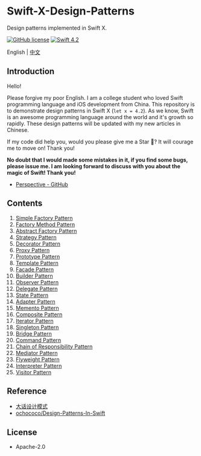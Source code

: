 # Swift-X-Design-Patterns

Design patterns implemented in Swift X.

[![GitHub license](https://img.shields.io/github/license/kingcos/Swift-X-Design-Patterns.svg?style=for-the-badge)](https://github.com/kingcos/Swift-X-Design-Patterns/blob/master/LICENSE) [![Swift 4.2](https://img.shields.io/badge/Swift-4.2-orange.svg?style=for-the-badge)](https://github.com/apple/swift/releases/tag/swift-4.2-RELEASE)

English | [中文](README_CN.md)

## Introduction

Hello!

Please forgive my poor English. I am a college student who loved Swift programming language and iOS development from China. This repository is to demonstrate design patterns in Swift X (`let x = 4.2`). As we know, Swift is an awesome programming language around the world and it's growth so rapidly. These design patterns will be updated with my new articles in Chinese.

If my code did help you, would you please give me a Star 🌟? It will courage me to move on! Thank you!

**No doubt that I would made some mistakes in it, if you find some bugs, please issue me. I am looking forward to discuss with you about the magic of Swift! Thank you!**

- [Perspective - GitHub](https://github.com/kingcos/Perspective)

## Contents

1. [Simple Factory Pattern](01-Simple_Factory_Pattern.playground/Contents.swift)
2. [Factory Method Pattern](02-Factory_Method_Pattern.playground/Contents.swift)
3. [Abstract Factory Pattern](03-Abstract_Factory_Pattern.playground/Contents.swift)
4. [Strategy Pattern](04-Strategy_Pattern.playground/Contents.swift)
5. [Decorator Pattern](05-Decorator_Pattern.playground/Contents.swift)
6. [Proxy Pattern](06-Proxy_Pattern.playground/Contents.swift)
7. [Prototype Pattern](07-Prototype_Pattern.playground/Contents.swift)
8. [Template Pattern](08-Template_Pattern.playground/Contents.swift)
9. [Facade Pattern](09-Facade_Pattern.playground/Contents.swift)
10. [Builder Pattern](10-Builder_Pattern.playground/Contents.swift)
11. [Observer Pattern](11-Observer_Pattern.playground/Contents.swift)
12. [Delegate Pattern](12-Delegate_Pattern.playground/Contents.swift)
13. [State Pattern](13-State_Pattern.playground/Contents.swift)
14. [Adapter Pattern](14-Adapter_Pattern.playground/Contents.swift)
15. [Memento Pattern](15-Memento_Pattern.playground/Contents.swift)
16. [Composite Pattern](16-Composite_Pattern.playground/Contents.swift)
17. [Iterator Pattern](17-Iterator_Pattern.playground/Contents.swift)
18. [Singleton Pattern](18-Singleton_Pattern.playground/Contents.swift)
19. [Bridge Pattern](19-Bridge_Pattern.playground/Contents.swift)
20. [Command Pattern](20-Command_Pattern.playground/Contents.swift)
21. [Chain of Responsibility Pattern](21-Chain_of_Responsibility_Pattern.playground/Contents.swift)
22. [Mediator Pattern](22-Mediator_Pattern.playground/Contents.swift)
23. [Flyweight Pattern](23-Flyweight_Pattern.playground/Contents.swift)
24. [Interpreter Pattern](24-Interpreter_Pattern.playground/Contents.swift)
25. [Visitor Pattern](25-Visitor_Pattern.playground/Contents.swift)

## Reference

- [大话设计模式](https://book.douban.com/subject/2334288/)
- [ochococo/Design-Patterns-In-Swift](https://github.com/ochococo/Design-Patterns-In-Swift)

## License

- Apache-2.0
